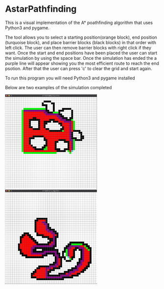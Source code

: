 # AstarPathfinding

This is a visual implementation of the A* poathfinding algorithm that uses Python3 and pygame.

The tool allows you to select a starting position(orange block), end position (turquoise block), and place barrier blocks (black blocks) in that order with left click. The user can then remove barrier blocks with right click if they want. Once the start and end positions have been placed the user can start the simulation by using the space bar. Once the simulation has ended the a purple line will appear showing you the most efficient route to reach the end psotion. After that the user can press 'c' to clear the grid and start again.

To run this program you will need Python3 and pygame installed

Below are two examples of the simulation completed

<img src="images/pathfinder.png" width="300">
<img src="images/pathfinder2.png" width="300">
